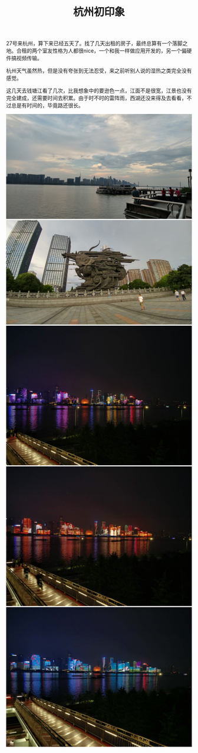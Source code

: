 ﻿---
layout: post
title: 杭州初印象
category: 生活
description: 一些杭州照片
---
27号来杭州，算下来已经五天了。找了几天出租的房子，最终总算有一个落脚之地。合租的两个室友性格为人都很nice，一个和我一样做应用开发的，另一个偏硬件搞视频传输。

杭州天气虽然热，但是没有夸张到无法忍受，来之前听别人说的湿热之类完全没有感觉。

这几天去钱塘江看了几次，比我想象中的要逊色一点，江面不是很宽，江景也没有完全建成，还需要时间去积累。由于时不时的雷阵雨，西湖还没来得及去看看，不过总是有时间的，毕竟路还很长。

![钱塘江](/images/2018-07-01-First-impression-of-Hangzhou/1.jpg)
![钱塘江](/images/2018-07-01-First-impression-of-Hangzhou/2.jpg)
![钱塘江](/images/2018-07-01-First-impression-of-Hangzhou/3.jpg)
![钱塘江](/images/2018-07-01-First-impression-of-Hangzhou/4.jpg)
![钱塘江](/images/2018-07-01-First-impression-of-Hangzhou/5.jpg)